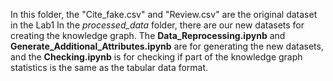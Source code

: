 In this folder, the "Cite_fake.csv" and "Review.csv" are the original dataset in the Lab1
In the *processed_data* folder, there are our new datasets for creating the knowledge graph.
The **Data_Reprocessing.ipynb** and **Generate_Additional_Attributes.ipynb** are for generating the new datasets, and the **Checking.ipynb** is for checking if part of the knowledge graph statistics is the same as the tabular data format.
